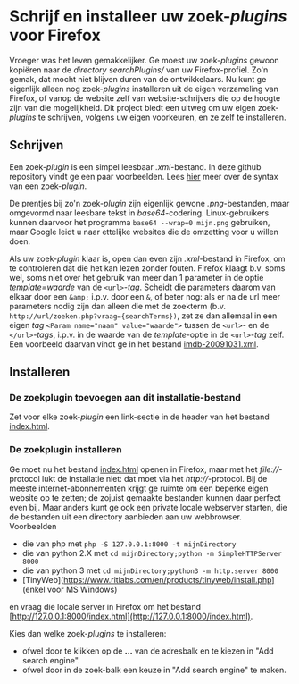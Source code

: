 # Schrijf en installeer uw zoek-_plugins_ voor Firefox
Vroeger was het leven gemakkelijker. Ge moest uw zoek-_plugins_ gewoon kopiëren naar de _directory_ _searchPlugins/_ van uw Firefox-profiel. Zo'n gemak, dat mocht niet blijven duren van de ontwikkelaars. Nu kunt ge eigenlijk alleen nog zoek-_plugins_ installeren uit de eigen verzameling van Firefox, of vanop de website zelf van website-schrijvers die op de hoogte zijn van die mogelijkheid. Dit project biedt een uitweg om uw eigen zoek-_plugins_ te schrijven, volgens uw eigen voorkeuren, en ze zelf te installeren.

## Schrijven
Een zoek-_plugin_ is een simpel leesbaar _.xml_-bestand. In deze github repository vindt ge een paar voorbeelden. Lees [hier](https://developer.mozilla.org/en-US/docs/Web/OpenSearch) meer over de syntax van een zoek-_plugin_.

De prentjes bij zo'n zoek-_plugin_ zijn eigenlijk gewone _.png_-bestanden, maar omgevormd naar leesbare tekst in _base64_-codering. Linux-gebruikers kunnen daarvoor het programma `base64 --wrap=0 mijn.png` gebruiken, maar Google leidt u naar ettelijke websites die de omzetting voor u willen doen.

Als uw zoek-_plugin_ klaar is, open dan even zijn _.xml_-bestand in Firefox, om te controleren dat die het kan lezen zonder fouten. Firefox klaagt b.v. soms wel, soms niet over het gebruik van meer dan 1 parameter in de optie _template=waarde_ van de `<url>`-_tag_. Scheidt die parameters daarom van elkaar door een `&amp;` i.p.v. door een `&`, of beter nog: als er na de url meer parameters nodig zijn dan alleen die met de zoekterm (b.v. `http://url/zoeken.php?vraag={searchTerms})`, zet ze dan allemaal in een eigen _tag_ `<Param name="naam" value="waarde">` tussen de `<url>`- en de `</url>`-_tags_, i.p.v. in de waarde van de _template_-optie in de `<url>`-_tag_ zelf. Een voorbeeld daarvan vindt ge in het bestand [imdb-20091031.xml](imdb-20091031.xml).

## Installeren

### De zoekplugin toevoegen aan dit installatie-bestand
Zet voor elke zoek-_plugin_ een link-sectie in de header van het bestand [index.html](index.html).

### De zoekplugin installeren
Ge moet nu het bestand [index.html](index.html) openen in Firefox, maar met het _file://_-protocol lukt de installatie niet: dat moet via het _http://_-protocol. Bij de meeste internet-abonnementen krijgt ge ruimte om een beperke eigen website op te zetten; de zojuist gemaakte bestanden kunnen daar perfect even bij. Maar anders kunt ge ook een private locale webserver starten, die de bestanden uit een directory aanbieden aan uw webbrowser. Voorbeelden

* die van php met `php -S 127.0.0.1:8000 -t mijnDirectory`
* die van python 2.X met `cd mijnDirectory;python -m SimpleHTTPServer 8000`
* die van python 3 met `cd mijnDirectory;python3 -m http.server 8000`
* [TinyWeb](https://www.ritlabs.com/en/products/tinyweb/install.php] (enkel voor MS Windows)

en vraag die locale server in Firefox om het bestand [http://127.0.0.1:8000/index.html](http://127.0.0.1:8000/index.html).

Kies dan welke zoek-_plugins_ te installeren:

* ofwel door te klikken op de __...__ van de adresbalk en te kiezen in "Add search engine".
* ofwel door in de zoek-balk een keuze in "Add search engine" te maken.
